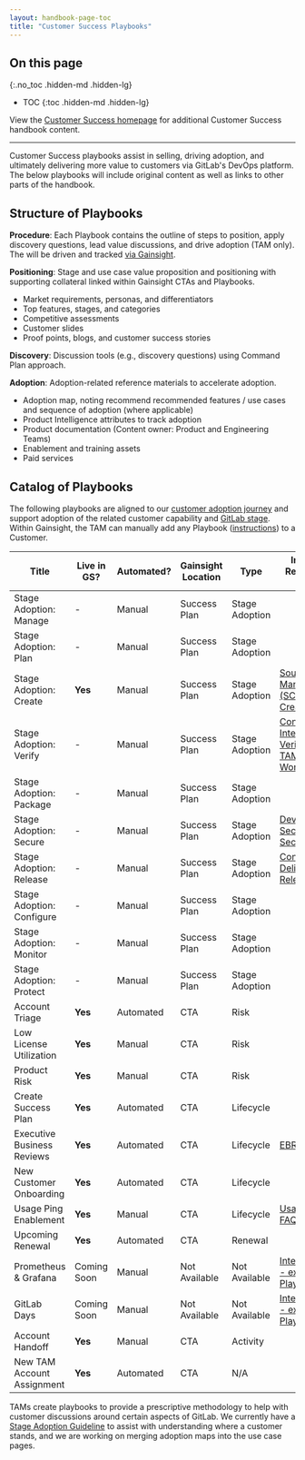 ```yaml
---
layout: handbook-page-toc
title: "Customer Success Playbooks"
---
```


## On this page

{:.no_toc .hidden-md .hidden-lg}

- TOC
{:toc .hidden-md .hidden-lg}

View the [Customer Success homepage](/handbook/customer-success/) for additional Customer Success handbook content.

---


Customer Success playbooks assist in selling, driving adoption, and ultimately delivering more value to customers via GitLab's DevOps platform. The below playbooks will include original content as well as links to other parts of the handbook.

## Structure of Playbooks

**Procedure**: Each Playbook contains the outline of steps to position, apply discovery questions, lead value discussions, and drive adoption (TAM only). The will be driven and tracked [via Gainsight](/handbook/customer-success/tam/gainsight/).

**Positioning**: Stage and use case value proposition and positioning with supporting collateral linked within Gainsight CTAs and Playbooks.

- Market requirements, personas, and differentiators
- Top features, stages, and categories
- Competitive assessments
- Customer slides
- Proof points, blogs, and customer success stories

**Discovery**: Discussion tools (e.g., discovery questions) using Command Plan approach.

**Adoption**: Adoption-related reference materials to accelerate adoption.

- Adoption map, noting recommend recommended features / use cases and sequence of adoption (where applicable)
- Product Intelligence attributes to track adoption
- Product documentation (Content owner: Product and Engineering Teams)
- Enablement and training assets
- Paid services

## Catalog of Playbooks

The following playbooks are aligned to our [customer adoption journey](/handbook/customer-success/vision/#high-level-visual-of-gitlab-adoption-journey) and support adoption of the related customer capability and [GitLab stage](/handbook/product/categories/). Within Gainsight, the TAM can manually add any Playbook ([instructions](/handbook/customer-success/tam/gainsight/#ctas)) to a Customer.

| Title | Live in GS? | Automated? | Gainsight Location | Type | Internal Reference Link | 
| ------ | ------ | ------ | ------ | ------ | ------ |
| Stage Adoption: Manage    | - | Manual | Success Plan | Stage Adoption | |
| Stage Adoption: Plan      | - | Manual | Success Plan | Stage Adoption | |
| Stage Adoption: Create    | **Yes** | Manual | Success Plan | Stage Adoption | [Source Code Management (SCM) / Create Stage](/handbook/marketing/strategic-marketing/usecase-gtm/version-control-collaboration/) |
| Stage Adoption: Verify    | - | Manual | Success Plan | Stage Adoption | [Continous Integration / Verify](/handbook/marketing/strategic-marketing/usecase-gtm/ci/) and [TAM CI Workshop](/handbook/customer-success/playbooks/ci-verify.html)|
| Stage Adoption: Package   | - | Manual | Success Plan | Stage Adoption | |
| Stage Adoption: Secure    | - | Manual | Success Plan | Stage Adoption | [DevSecOps / Security / Secure](/handbook/marketing/strategic-marketing/usecase-gtm/devsecops/) |
| Stage Adoption: Release   | - | Manual | Success Plan | Stage Adoption | [Continuous Delivery / Release](/handbook/customer-success/playbooks/cd-release.html) |
| Stage Adoption: Configure | - | Manual | Success Plan | Stage Adoption | |
| Stage Adoption: Monitor   | - | Manual | Success Plan | Stage Adoption | |
| Stage Adoption: Protect    | - | Manual | Success Plan | Stage Adoption | |
| Account Triage | **Yes** | Automated | CTA | Risk |      |
| Low License Utilization | **Yes** | Manual | CTA | Risk |      |
| Product Risk | **Yes** | Manual | CTA | Risk |      |
| Create Success Plan | **Yes** | Automated | CTA | Lifecycle |      |
| Executive Business Reviews | **Yes** | Automated | CTA | Lifecycle | [EBR in a Box](https://drive.google.com/open?id=1wQp59jG8uw_UtdNV5vXQjlfC9g5sRD5K)     |
| New Customer Onboarding | **Yes** | Automated | CTA | Lifecycle |      |
| Usage Ping Enablement | **Yes** | Manual | CTA | Lifecycle | [Usage Ping FAQ](/handbook/customer-success/tam/usage-ping-faq/) |
| Upcoming Renewal | **Yes** | Automated | CTA | Renewal |      |
| Prometheus & Grafana | Coming Soon | Manual | Not Available | Not Available |  [Internal link - existing Playbook](https://drive.google.com/open?id=1pEu4FxYE8gPAMKGaTDOtdMMfoEKjsfBQ)    |
| GitLab Days | Coming Soon | Manual | Not Available | Not Available | [Internal link - existing Playbook](https://drive.google.com/open?id=1LrAW0HI-8SiPzgqCfMCy2mf9XYvkWOKG)     |
| Account Handoff | **Yes** | Manual | CTA | Activity |      |
| New TAM Account Assignment | **Yes** | Automated | CTA | N/A |  |

TAMs create playbooks to provide a prescriptive methodology to help with customer discussions around certain aspects of GitLab. We currently have a [Stage Adoption Guideline](/handbook/customer-success/tam/stage-adoption/) to assist with understanding where a customer stands, and we are working on merging adoption maps into the use case pages.
